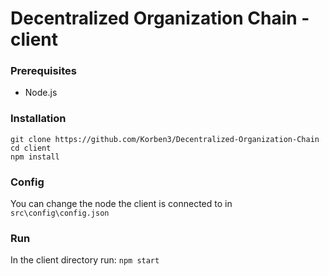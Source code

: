 # Decentralized Organization Chain - client

### Prerequisites

- Node.js

### Installation

```
git clone https://github.com/Korben3/Decentralized-Organization-Chain
cd client
npm install
```

### Config

You can change the node the client is connected to in `src\config\config.json`

### Run

In the client directory run: `npm start`
